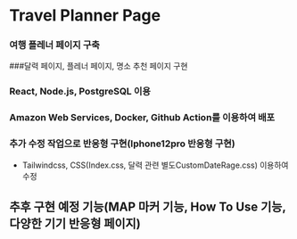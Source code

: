 # Travel Planner Page

### 여행 플레너 페이지 구축
###달력 페이지, 플레너 페이지, 명소 추천 페이지 구현
### React, Node.js, PostgreSQL 이용
### Amazon Web Services, Docker, Github Action를 이용하여 배포
### 추가 수정 작업으로 반응형 구현(Iphone12pro 반응형 구현)
+ Tailwindcss, CSS(Index.css, 달력 관련 별도CustomDateRage.css) 이용하여 수정
## 추후 구현 예정 기능(MAP 마커 기능, How To Use 기능, 다양한 기기 반응형 페이지)
